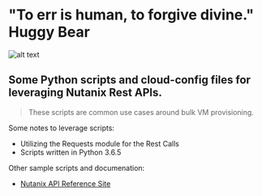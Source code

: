 # "To err is human, to forgive divine." Huggy Bear

![alt text][logo]

[logo]: http://pendolante.files.wordpress.com/2012/09/antonio-fargas.jpg

## Some Python scripts and cloud-config files for leveraging Nutanix Rest APIs. 

> These scripts are common use cases around bulk VM provisioning. 

Some notes to leverage scripts:
* Utilizing the Requests module for the Rest Calls
* Scripts written in Python 3.6.5

Other sample scripts and documenation:
* [Nutanix API Reference Site](http://developer.nutanix.com/)
 

